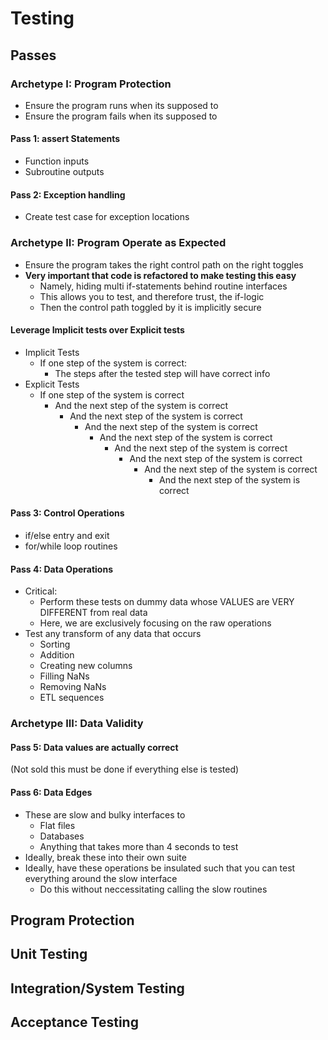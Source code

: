 # Testing

## Passes

### Archetype I: Program Protection

* Ensure the program runs when its supposed to
* Ensure the program fails when its supposed to

#### Pass 1: assert Statements

* Function inputs
* Subroutine outputs

#### Pass 2: Exception handling

* Create test case for exception locations

### Archetype II: Program Operate as Expected

* Ensure the program takes the right control path on the right toggles
* **Very important that code is refactored to make testing this easy**
  * Namely, hiding multi if-statements behind routine interfaces
  * This allows you to test, and therefore trust, the if-logic
  * Then the control path toggled by it is implicitly secure

#### Leverage **Implicit** tests over **Explicit** tests

* Implicit Tests
  * If one step of the system is correct:
    * The steps after the tested step will have correct info
* Explicit Tests
  * If one step of the system is correct
    * And the next step of the system is correct
      * And the next step of the system is correct
        * And the next step of the system is correct
          * And the next step of the system is correct
            * And the next step of the system is correct
              * And the next step of the system is correct
                * And the next step of the system is correct
                  * And the next step of the system is correct

#### Pass 3: Control Operations

* if/else entry and exit
* for/while loop routines

#### Pass 4: Data Operations

* Critical:
  * Perform these tests on dummy data whose VALUES are VERY DIFFERENT from real data
  * Here, we are exclusively focusing on the raw operations
* Test any transform of any data that occurs
  * Sorting
  * Addition
  * Creating new columns
  * Filling NaNs
  * Removing NaNs
  * ETL sequences

### Archetype III: Data Validity

#### Pass 5: Data values are actually correct

(Not sold this must be done if everything else is tested)

#### Pass 6: Data Edges

* These are slow and bulky interfaces to
  * Flat files
  * Databases
  * Anything that takes more than 4 seconds to test
* Ideally, break these into their own suite
* Ideally, have these operations be insulated such that you can test everything around the slow interface
  * Do this without neccessitating calling the slow routines


## Program Protection

## Unit Testing

## Integration/System Testing

## Acceptance Testing
